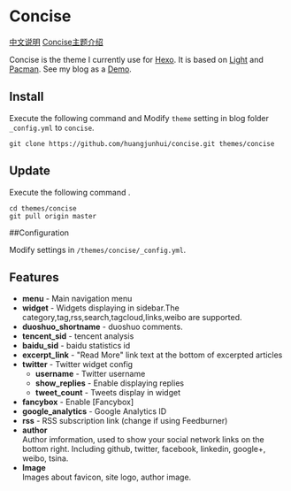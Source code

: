 # Concise

[中文说明](/README_ZH.md)
[Concise主题介绍](http://opiece.me/2015/04/23/Concise-introduce/)

Concise is the theme I currently use for [Hexo](http://hexo.io/). It is based on [Light](https://github.com/hexojs/hexo-theme-light) and [Pacman](https://github.com/A-limon/pacman). See my blog as a [Demo](http://opiece.me/).

## Install

Execute the following command and Modify `theme` setting in blog folder
` _config.yml` to `concise`.

```
git clone https://github.com/huangjunhui/concise.git themes/concise
```

## Update

Execute the following command .

```
cd themes/concise
git pull origin master
```

##Configuration

Modify settings in  `/themes/concise/_config.yml`.


## Features

- **menu** - Main navigation menu
- **widget** - Widgets displaying in sidebar.The category,tag,rss,search,tagcloud,links,weibo are supported.
- **duoshuo_shortname** - duoshuo comments.
- **tencent_sid** - tencent analysis
- **baidu_sid** - baidu statistics id
- **excerpt_link** - "Read More" link text at the bottom of excerpted articles
- **twitter** - Twitter widget config
  - **username** - Twitter username
  - **show_replies** - Enable displaying replies
  - **tweet_count** - Tweets display in widget
- **fancybox** - Enable [Fancybox]
- **google_analytics** - Google Analytics ID
- **rss** - RSS subscription link (change if using Feedburner)
- **author**  
 Author imformation, used to show your social network links on the bottom right. Including github,  twitter, facebook, linkedin, google+, weibo, tsina.
- **Image**  
 Images about favicon, site logo, author image. 

